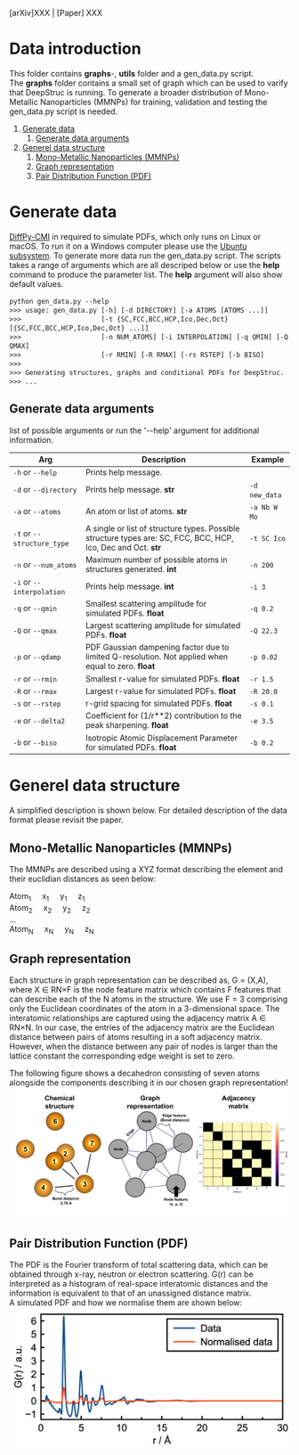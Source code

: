 [arXiv]XXX  |  [Paper] XXX

# Data introduction
This folder contains __graphs__-, __utils__ folder and a gen_data.py script.  
The __graphs__ folder contains a small set of graph which can be used to varify that DeepStruc is running. To
generate a broader distribution of Mono-Metallic Nanoparticles (MMNPs) for training, validation and testing the gen_data.py 
script is needed.
  

1. [Generate data](#generate-data)
    1. [Generate data arguments](#generate-data-arguments)
2. [Generel data structure](#generel-data-structure)
    1. [Mono-Metallic Nanoparticles (MMNPs)](#mono-metallic-nanoparticles-mmnps)
    2. [Graph representation](#graph-representation)
    3. [Pair Distribution Function (PDF)](#pair-distribution-function-pdf)

# Generate data
[DiffPy-CMI](https://www.diffpy.org/products/diffpycmi/index.html) in required to simulate PDFs, which only runs on Linux or macOS. To run it on a Windows computer
please use the [Ubuntu subsystem](https://ubuntu.com/tutorials/ubuntu-on-windows#1-overview). To generate more data run the gen_data.py script. The scripts takes a range of arguments which are all descriped below
or use the __help__ command to produce the parameter list. The __help__ argument will also show default values.  
```
python gen_data.py --help
>>> usage: gen_data.py [-h] [-d DIRECTORY] [-a ATOMS [ATOMS ...]]
>>>                    [-t {SC,FCC,BCC,HCP,Ico,Dec,Oct} [{SC,FCC,BCC,HCP,Ico,Dec,Oct} ...]] 
>>>                    [-n NUM_ATOMS] [-i INTERPOLATION] [-q QMIN] [-Q QMAX]  
>>>                    [-r RMIN] [-R RMAX] [-rs RSTEP] [-b BISO]    
>>>
>>> Generating structures, graphs and conditional PDFs for DeepStruc.    
>>> ...
```

## Generate data arguments
list of possible arguments or run the '--help' argument for additional information.  
 
| Arg | Description | Example |  
| --- | --- |  --- |  
| `-h` or `--help` | Prints help message. |    
| `-d` or `--directory` | Prints help message. __str__ | `-d new_data`  |   
| `-a` or `--atoms` | An atom or list of atoms. __str__| `-a Nb W Mo`  |
| `-t` or `--structure_type` | A single or list of structure types. Possible structure types are: SC, FCC, BCC, HCP, Ico, Dec and Oct. __str__| `-t SC Ico`  |  
| `-n` or `--num_atoms` | Maximum number of possible atoms in structures generated. __int__| `-n 200`  |  
| `-i` or `--interpolation` | Prints help message. __int__| `-i 3`  |  
| `-q` or `--qmin` | Smallest scattering amplitude for simulated PDFs. __float__| `-q 0.2`  |  
| `-Q` or `--qmax` | Largest scattering amplitude for simulated PDFs. __float__| `-Q 22.3`  |  
| `-p` or `--qdamp` | PDF Gaussian dampening factor due to limited Q-resolution. Not applied when equal to zero. __float__| `-p 0.02`  |  
| `-r` or `--rmin` | Smallest r-value for simulated PDFs. __float__| `-r 1.5`  |  
| `-R` or `--rmax` | Largest r-value for simulated PDFs. __float__| `-R 20.0`  |  
| `-s` or `--rstep` | r-grid spacing for simulated PDFs. __float__| `-s 0.1`  |  
| `-e` or `--delta2` | Coefficient for (1/r**2) contribution to the peak sharpening. __float__| `-e 3.5`  |  
| `-b` or `--biso` | Isotropic Atomic Displacement Parameter for simulated PDFs. __float__| `-b 0.2`  |  

  
# Generel data structure
A simplified description is shown below. For detailed description of the data format please revisit the paper.

## Mono-Metallic Nanoparticles (MMNPs)
The MMNPs are described using a XYZ format describing the element and their euclidian distances as seen below:

Atom<sub>1</sub> &nbsp; &nbsp; x<sub>1</sub> &nbsp; &nbsp; y<sub>1</sub> &nbsp; &nbsp; z<sub>1</sub> <br>
Atom<sub>2</sub> &nbsp; &nbsp; x<sub>2</sub> &nbsp; &nbsp; y<sub>2</sub> &nbsp; &nbsp; z<sub>2</sub> <br>
...  
Atom<sub>N</sub> &nbsp; &nbsp; x<sub>N</sub> &nbsp; &nbsp; y<sub>N</sub> &nbsp; &nbsp; z<sub>N</sub> <br>

## Graph representation
Each structure in graph representation can be described as, G = (X,A), where X ∈ RN×F is the node feature matrix which contains F features that can describe each of the N atoms in the structure. We use F = 3 comprising only the Euclidean coordinates of the atom in a 3-dimensional space. The interatomic relationships are captured using the adjacency matrix A ∈ RN×N. In our case, the entries of the adjacency matrix are the Euclidean distance between pairs of atoms resulting in a soft adjacency matrix. However, when the distance between any pair of nodes is larger than the lattice constant the corresponding edge weight is set to zero. 

The following figure shows a decahedron consisting of seven atoms alongside the components describing it in our chosen graph representation!
![alt text](../img/graph_rep.png "Graphs representation of MMNPs.")
 
## Pair Distribution Function (PDF)
The PDF is the Fourier transform of total scattering data, which can be obtained through x-ray, neutron or electron scattering.
G(r) can be interpreted as a histogram of real-space interatomic distances and the information is equivalent to that of an unassigned distance matrix. <br> 
A simulated PDF and how we normalise them are shown below:
![alt text](../img/PDF.png "Simulated PDF")

